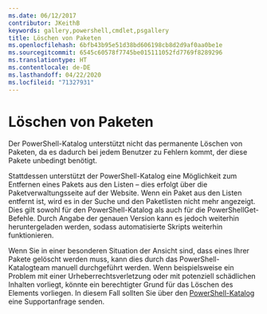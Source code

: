 ```yaml
---
ms.date: 06/12/2017
contributor: JKeithB
keywords: gallery,powershell,cmdlet,psgallery
title: Löschen von Paketen
ms.openlocfilehash: 6bfb43b95e51d38bd606198cb8d2d9af0aa0be1e
ms.sourcegitcommit: 6545c60578f7745be015111052fd7769f8289296
ms.translationtype: HT
ms.contentlocale: de-DE
ms.lasthandoff: 04/22/2020
ms.locfileid: "71327931"
---
```

# <a name="deleting-packages"></a>Löschen von Paketen

Der PowerShell-Katalog unterstützt nicht das permanente Löschen von Paketen, da es dadurch bei jedem Benutzer zu Fehlern kommt, der diese Pakete unbedingt benötigt.

Stattdessen unterstützt der PowerShell-Katalog eine Möglichkeit zum Entfernen eines Pakets aus den Listen – dies erfolgt über die Paketverwaltungsseite auf der Website.
Wenn ein Paket aus den Listen entfernt ist, wird es in der Suche und den Paketlisten nicht mehr angezeigt. Dies gilt sowohl für den PowerShell-Katalog als auch für die PowerShellGet-Befehle.
Durch Angabe der genauen Version kann es jedoch weiterhin heruntergeladen werden, sodass automatisierte Skripts weiterhin funktionieren.

Wenn Sie in einer besonderen Situation der Ansicht sind, dass eines Ihrer Pakete gelöscht werden muss, kann dies durch das PowerShell-Katalogteam manuell durchgeführt werden.
Wenn beispielsweise ein Problem mit einer Urheberrechtsverletzung oder mit potenziell schädlichen Inhalten vorliegt, könnte ein berechtigter Grund für das Löschen des Elements vorliegen.
In diesem Fall sollten Sie über den [PowerShell-Katalog](https://www.PowerShellGallery.com) eine Supportanfrage senden.
